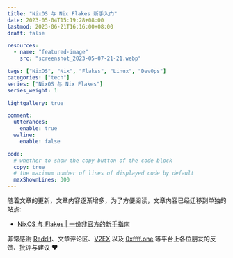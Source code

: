 ```yaml
---
title: "NixOS 与 Nix Flakes 新手入门"
date: 2023-05-04T15:19:28+08:00
lastmod: 2023-06-21T16:16:00+08:00
draft: false

resources:
  - name: "featured-image"
    src: "screenshot_2023-05-07-21-21.webp"

tags: ["NixOS", "Nix", "Flakes", "Linux", "DevOps"]
categories: ["tech"]
series: ["NixOS 与 Nix Flakes"]
series_weight: 1

lightgallery: true

comment:
  utterances:
    enable: true
  waline:
    enable: false

code:
  # whether to show the copy button of the code block
  copy: true
  # the maximum number of lines of displayed code by default
  maxShownLines: 300
---
```


随着文章的更新，文章内容逐渐增多，为了方便阅读，文章内容已经迁移到单独的站点:

- [NixOS 与 Flakes | 一份非官方的新手指南](https://github.com/ryan4yin/nixos-and-flakes-book)

非常感谢 [Reddit](https://www.reddit.com/r/NixOS/comments/14fvz1q/comment/jp4xhj3/?context=3)、文章评论区、[V2EX](https://www.v2ex.com/t/951190#reply9) 以及 [0xffff.one](https://0xffff.one/d/1521-nixos-yu-nix-flakes-xin-shou-ru-men/4) 等平台上各位朋友的反馈、批评与建议 ❤️
